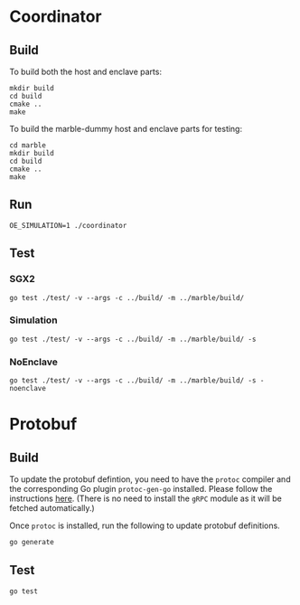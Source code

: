 # Coordinator
## Build
To build both the host and enclave parts:
```
mkdir build
cd build
cmake ..
make 
```

To build the marble-dummy host and enclave parts for testing:
```
cd marble
mkdir build
cd build
cmake ..
make
```

## Run
```
OE_SIMULATION=1 ./coordinator
```
## Test
### SGX2
```
go test ./test/ -v --args -c ../build/ -m ../marble/build/
```
### Simulation
```
go test ./test/ -v --args -c ../build/ -m ../marble/build/ -s
```
### NoEnclave
```
go test ./test/ -v --args -c ../build/ -m ../marble/build/ -s -noenclave
```

# Protobuf
## Build

To update the protobuf defintion, you need to have the `protoc` compiler and the corresponding Go plugin `protoc-gen-go` installed. Please follow the instructions [here](https://grpc.io/docs/quickstart/go/). (There is no need to install the `gRPC` module as it will be fetched automatically.)

Once `protoc` is installed, run the following to update protobuf definitions.
```bash
go generate
```

## Test

```
go test
```
